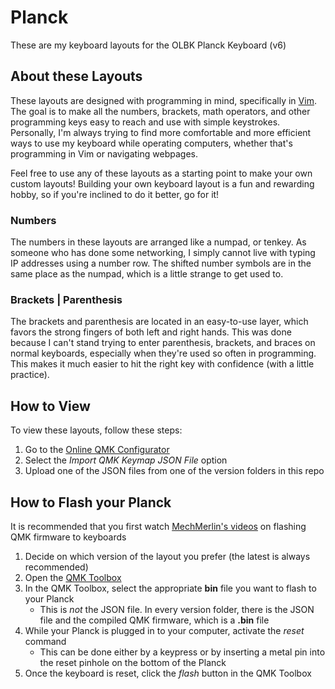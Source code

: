 # Planck
These are my keyboard layouts for the OLBK Planck Keyboard (v6)

## About these Layouts
These layouts are designed with programming in mind, specifically in [Vim](https://www.vim.org/). The goal is to make all the numbers, brackets, math operators, and other programming keys easy to reach and use with simple keystrokes. Personally, I'm always trying to find more comfortable and more efficient ways to use my keyboard while operating computers, whether that's programming in Vim or navigating webpages.

Feel free to use any of these layouts as a starting point to make your own custom layouts! Building your own keyboard layout is a fun and rewarding hobby, so if you're inclined to do it better, go for it!

### Numbers
The numbers in these layouts are arranged like a numpad, or tenkey. As someone who has done some networking, I simply cannot live with typing IP addresses using a number row. The shifted number symbols are in the same place as the numpad, which is a little strange to get used to.

### Brackets | Parenthesis
The brackets and parenthesis are located in an easy-to-use layer, which favors the strong fingers of both left and right hands. This was done because I can't stand trying to enter parenthesis, brackets, and braces on normal keyboards, especially when they're used so often in programming. This makes it much easier to hit the right key with confidence (with a little practice).

## How to View
To view these layouts, follow these steps:
1. Go to the [Online QMK Configurator](https://config.qmk.fm)
2. Select the *Import QMK Keymap JSON File* option
3. Upload one of the JSON files from one of the version folders in this repo

## How to Flash your Planck
It is recommended that you first watch [MechMerlin's videos](https://www.youtube.com/watch?v=fuBJbdCFF0Q) on flashing QMK firmware to keyboards
1. Decide on which version of the layout you prefer (the latest is always recommended)
2. Open the [QMK Toolbox](https://github.com/qmk/qmk_toolbox)
3. In the QMK Toolbox, select the appropriate **bin** file you want to flash to your Planck
   - This is *not* the JSON file. In every version folder, there is the JSON file and the compiled QMK firmware, which is a **.bin** file
4. While your Planck is plugged in to your computer, activate the *reset* command
   - This can be done either by a keypress or by inserting a metal pin into the reset pinhole on the bottom of the Planck
5. Once the keyboard is reset, click the *flash* button in the QMK Toolbox
